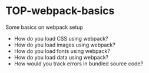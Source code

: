 # TOP-webpack-basics
Some basics on webpack setup

- How do you load CSS using webpack?
- How do you load images using webpack?
- How do you load fonts using webpack?
- How do you load data using webpack?
- How would you track errors in bundled source code?

